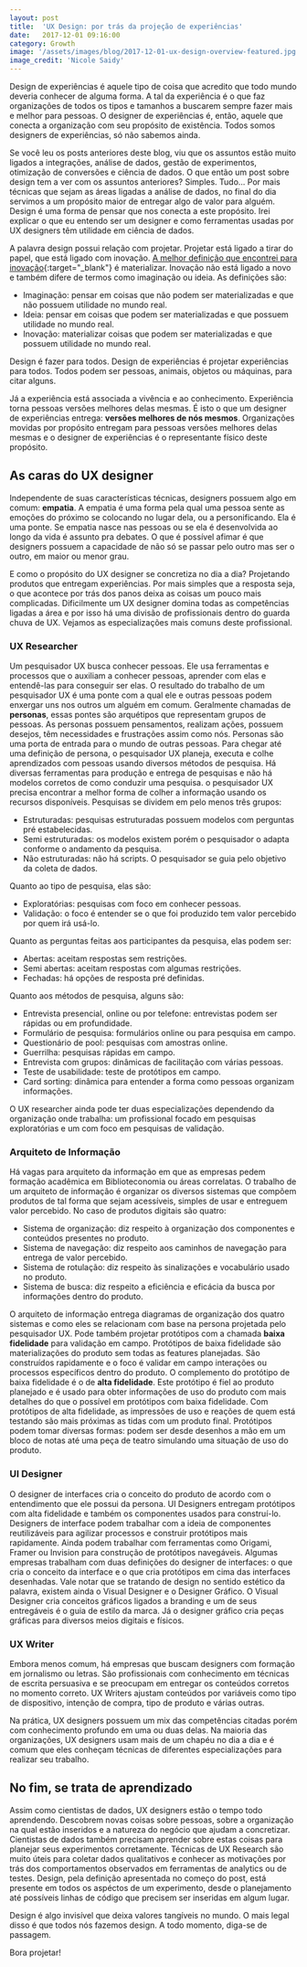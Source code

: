 ```yaml
---
layout: post
title:  'UX Design: por trás da projeção de experiências'
date:   2017-12-01 09:16:00
category: Growth
image: '/assets/images/blog/2017-12-01-ux-design-overview-featured.jpg'
image_credit: 'Nicole Saidy'
---
```


Design de experiências é aquele tipo de coisa que acredito que todo mundo deveria conhecer de alguma forma. A tal da experiência é o que faz organizações de todos os tipos e tamanhos a buscarem sempre fazer mais e melhor para pessoas. O designer de experiências é, então, aquele que conecta a organização com seu propósito de existência. Todos somos designers de experiências, só não sabemos ainda.

<!--more-->

Se você leu os posts anteriores deste blog, viu que os assuntos estão muito ligados a integrações, análise de dados, gestão de experimentos, otimização de conversões e ciência de dados. O que então um post sobre design tem a ver com os assuntos anteriores? Simples. Tudo... Por mais técnicas que sejam as áreas ligadas a análise de dados, no final do dia servimos a um propósito maior de entregar algo de valor para alguém. Design é uma forma de pensar que nos conecta a este propósito. Irei explicar o que eu entendo ser um designer e como ferramentas usadas por UX designers têm utilidade em ciência de dados.

A palavra design possui relação com projetar. Projetar está ligado a tirar do papel, que está ligado com inovação. [A melhor definição que encontrei para inovação](http://assets.perestroika.com.br.s3.amazonaws.com/vlef/vlef.pdf){:target="\_blank"} é materializar. Inovação não está ligado a novo e também difere de termos como imaginação ou ideia. As definições são:

- Imaginação: pensar em coisas que não podem ser materializadas e que não possuem utilidade no mundo real.
- Ideia: pensar em coisas que podem ser materializadas e que possuem utilidade no mundo real.
- Inovação: materializar coisas que podem ser materializadas e que possuem utilidade no mundo real.

Design é fazer para todos. Design de experiências é projetar experiências para todos. Todos podem ser pessoas, animais, objetos ou máquinas, para citar alguns.

Já a experiência está associada a vivência e ao conhecimento. Experiência torna pessoas versões melhores delas mesmas. É isto o que um designer de experiências entrega: **versões melhores de nós mesmos**. Organizações movidas por propósito entregam para pessoas versões melhores delas mesmas e o designer de experiências é o representante físico deste propósito.

## As caras do UX designer

Independente de suas características técnicas, designers possuem algo em comum: **empatia**. A empatia é uma forma pela qual uma pessoa sente as emoções do próximo se colocando no lugar dela, ou a personificando. Ela é uma ponte. Se empatia nasce nas pessoas ou se ela é desenvolvida ao longo da vida é assunto pra debates. O que é possível afimar é que designers possuem a capacidade de não só se passar pelo outro mas ser o outro, em maior ou menor grau.

E como o propósito do UX designer se concretiza no dia a dia? Projetando produtos que entregam experiências. Por mais simples que a resposta seja, o que acontece por trás dos panos deixa as coisas um pouco mais complicadas. Dificilmente um UX designer domina todas as competências ligadas a área e por isso há uma divisão de profissionais dentro do guarda chuva de UX. Vejamos as especializações mais comuns deste profissional.

### UX Researcher

Um pesquisador UX busca conhecer pessoas. Ele usa ferramentas e processos que o auxiliam a conhecer pessoas, aprender com elas e entendê-las para conseguir ser elas. O resultado do trabalho de um pesquisador UX é uma ponte com a qual ele e outras pessoas podem enxergar uns nos outros um alguém em comum. Geralmente chamadas de **personas**, essas pontes são arquétipos que representam grupos de pessoas. As personas possuem pensamentos, realizam ações, possuem desejos, têm necessidades e frustrações assim como nós. Personas são uma porta de entrada para o mundo de outras pessoas. Para chegar até uma definição de persona, o pesquisador UX planeja, executa e colhe aprendizados com pessoas usando diversos métodos de pesquisa. Há diversas ferramentas para produção e entrega de pesquisas e não há modelos corretos de como conduzir uma pesquisa. o pesquisador UX precisa encontrar a melhor forma de colher a informação usando os recursos disponíveis. Pesquisas se dividem em pelo menos três grupos:

- Estruturadas: pesquisas estruturadas possuem modelos com perguntas pré estabelecidas.
- Semi estruturadas: os modelos existem porém o pesquisador o adapta conforme o andamento da pesquisa.
- Não estruturadas: não há scripts. O pesquisador se guia pelo objetivo da coleta de dados.

Quanto ao tipo de pesquisa, elas são:

- Exploratórias: pesquisas com foco em conhecer pessoas.
- Validação: o foco é entender se o que foi produzido tem valor percebido por quem irá usá-lo.

Quanto as perguntas feitas aos participantes da pesquisa, elas podem ser:

- Abertas: aceitam respostas sem restrições.
- Semi abertas: aceitam respostas com algumas restrições.
- Fechadas: há opções de resposta pré definidas.

Quanto aos métodos de pesquisa, alguns são:

- Entrevista presencial, online ou por telefone: entrevistas podem ser rápidas ou em profundidade.
- Formulário de pesquisa: formulários online ou para pesquisa em campo.
- Questionário de pool: pesquisas com amostras online.
- Guerrilha: pesquisas rápidas em campo.
- Entrevista com grupos: dinâmicas de facilitação com várias pessoas.
- Teste de usabilidade: teste de protótipos em campo.
- Card sorting: dinâmica para entender a forma como pessoas organizam informações.

O UX researcher ainda pode ter duas especializações dependendo da organização onde trabalha: um profissional focado em pesquisas exploratórias e um com foco em pesquisas de validação.

### Arquiteto de Informação

Há vagas para arquiteto da informação em que as empresas pedem formação acadêmica em Biblioteconomia ou áreas correlatas. O trabalho de um arquiteto de informação é organizar os diversos sistemas que compõem produtos de tal forma que sejam acessíveis, simples de usar e entreguem valor percebido. No caso de produtos digitais são quatro:

- Sistema de organização: diz respeito à organização dos componentes e conteúdos presentes no produto.
- Sistema de navegação: diz respeito aos caminhos de navegação para entrega de valor percebido.
- Sistema de rotulação: diz respeito às sinalizações e vocabulário usado no produto.
- Sistema de busca: diz respeito a eficiência e eficácia da busca por informações dentro do produto.

O arquiteto de informação entrega diagramas de organização dos quatro sistemas e como eles se relacionam com base na persona projetada pelo pesquisador UX. Pode também projetar protótipos com a chamada **baixa fidelidade** para validação em campo. Protótipos de baixa fidelidade são materializações do produto sem todas as features planejadas. São construídos rapidamente e o foco é validar em campo interações ou processos específicos dentro do produto. O complemento do protótipo de baixa fidelidade é o de **alta fidelidade**. Este protótipo é fiel ao produto planejado e é usado para obter informações de uso do produto com mais detalhes do que o possível em protótipos com baixa fidelidade. Com protótipos de alta fidelidade, as impressões de uso e reações de quem está testando são mais próximas as tidas com um produto final. Protótipos podem tomar diversas formas: podem ser desde desenhos a mão em um bloco de notas até uma peça de teatro simulando uma situação de uso do produto.

### UI Designer

O designer de interfaces cria o conceito do produto de acordo com o entendimento que ele possui da persona. UI Designers entregam protótipos com alta fidelidade e também os componentes usados para construí-lo. Designers de interface podem trabalhar com a ideia de componentes reutilizáveis para agilizar processos e construir protótipos mais rapidamente. Ainda podem trabalhar com ferramentas como Origami, Framer ou Invision para construção de protótipos navegáveis. Algumas empresas trabalham com duas definições do designer de interfaces: o que cria o conceito da interface e o que cria protótipos em cima das interfaces desenhadas. Vale notar que se tratando de design no sentido estético da palavra, existem ainda o Visual Designer e o Designer Gráfico. O Visual Designer cria conceitos gráficos ligados a branding e um de seus entregáveis é o guia de estilo da marca. Já o designer gráfico cria peças gráficas para diversos meios digitais e físicos.

### UX Writer

Embora menos comum, há empresas que buscam designers com formação em jornalismo ou letras. São profissionais com conhecimento em técnicas de escrita persuasiva e se preocupam em entregar os conteúdos corretos no momento correto. UX Writers ajustam conteúdos por variáveis como tipo de dispositivo, intenção de compra, tipo de produto e várias outras.

Na prática, UX designers possuem um mix das competências citadas porém com conhecimento profundo em uma ou duas delas. Na maioria das organizações, UX designers usam mais de um chapéu no dia a dia e é comum que eles conheçam técnicas de diferentes especializações para realizar seu trabalho.

## No fim, se trata de aprendizado

Assim como cientistas de dados, UX designers estão o tempo todo aprendendo. Descobrem novas coisas sobre pessoas, sobre a organização na qual estão inseridos e a natureza do negócio que ajudam a concretizar. Cientistas de dados também precisam aprender sobre estas coisas para planejar seus experimentos corretamente. Técnicas de UX Research são muito úteis para coletar dados qualitativos e conhecer as motivações por trás dos comportamentos observados em ferramentas de analytics ou de testes. Design, pela definição apresentada no começo do post, está presente em todos os aspéctos de um experimento, desde o planejamento até possíveis linhas de código que precisem ser inseridas em algum lugar.

Design é algo invisível que deixa valores tangíveis no mundo. O mais legal disso é que todos nós fazemos design. A todo momento, diga-se de passagem.

Bora projetar!
